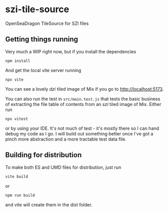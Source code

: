 # szi-tile-source #
OpenSeaDragon TileSource for SZI files 

## Getting things running ##

Very much a WIP right now, but if you install the dependencies

`npm install`

And get the local vite server running

`npx vite`

You can see a lovely *dzi* tiled image of Mix if you go to [http://localhost:5173](http://localhost:5173).

You can also run the test in `src/main.test.js` that tests the basic business of extracting the file table of
contents from an *szi* tiled image of Mix. Either run

`npx vitest`

or by using your IDE. It's not much of test - it's mostly there so I can hand debug my code as I go. I will build out
something better once I've got a pinch more abstraction and a more tractable test data file.


## Building for distribution ##

To make both ES and UMD files for distribution, just run

`vite build`

or

`npm run build`

and vite will create them in the dist folder.
